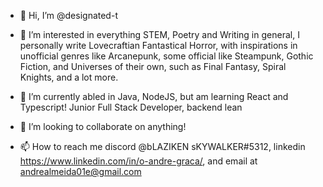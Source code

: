 - 👋 Hi, I’m @designated-t

- 👀 I’m interested in everything STEM, Poetry and Writing in general, I personally write Lovecraftian Fantastical Horror, 
with inspirations in unofficial genres like Arcanepunk, some official like Steampunk, Gothic Fiction, and Universes of their own,
such as Final Fantasy, Spiral Knights, and a lot more.

- 🌱 I’m currently abled in Java, NodeJS, but am learning React and Typescript! Junior Full Stack Developer, backend lean

- 💞️ I’m looking to collaborate on anything!

- 📫 How to reach me discord @bLAZIKEN sKYWALKER#5312, linkedin https://www.linkedin.com/in/o-andre-graca/, and email at andrealmeida01e@gmail.com

<!---
designated-t/designated-t is a ✨ special ✨ repository because its `README.md` (this file) appears on your GitHub profile.
You can click the Preview link to take a look at your changes.
--->
